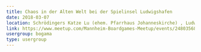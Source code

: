 ```yaml
---
title: Chaos in der Alten Welt bei der Spielinsel Ludwigshafen
date: 2018-03-07
location: Schrödingers Katze Lu (ehem. Pfarrhaus Johanneskirche) , Ludwigshafen
link: https://www.meetup.com/Mannheim-Boardgames-Meetup/events/248035686/
usergroup: bogama
type: usergroup
---
```

